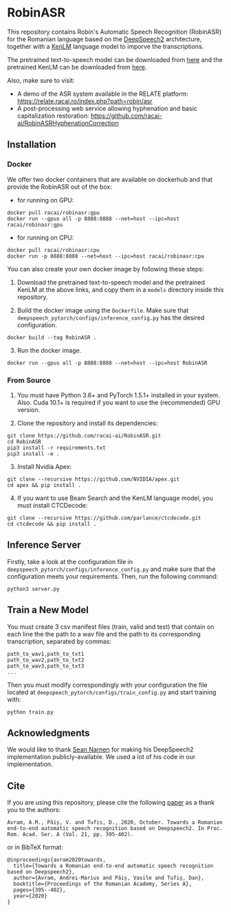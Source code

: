 # RobinASR

This repository contains Robin's Automatic Speech Recognition (RobinASR) for the Romanian language based on the [DeepSpeech2](http://proceedings.mlr.press/v48/amodei16.pdf) architecture, together with a [KenLM](https://kheafield.com/papers/avenue/kenlm.pdf) language model to imporve the transcriptions. 

The pretrained text-to-speech model can be downloaded from [here](https://relate.racai.ro/resources/robinasr/deepspeech_final.pth.gz) and the pretrained KenLM can be downloaded from [here](https://relate.racai.ro/resources/robinasr/corola_5gram.arpa.gz).

Also, make sure to visit:
- A demo of the ASR system available in the RELATE platform: https://relate.racai.ro/index.php?path=robin/asr
- A post-processing web service allowing hyphenation and basic capitalization restoration: https://github.com/racai-ai/RobinASRHyphenationCorrection


## Installation

### Docker

We offer two docker containers that are available on dockerhub and that provide the RobinASR out of the box:
- for running on GPU: 
```
docker pull racai/robinasr:gpu
docker run --gpus all -p 8888:8888 --net=host --ipc=host racai/robinasr:gpu
```
- for running on CPU:
```
docker pull racai/robinasr:cpu
docker run -p 8888:8888 --net=host --ipc=host racai/robinasr:cpu
```

You can also create your own docker image by following these steps:

1) Download the pretrained text-to-speech model and the pretrained KenLM at the above links, and copy them in a `models` directory inside this repository.

2) Build the docker image using the `Dockerfile`. Make sure that `deepspeech_pytorch/configs/inference_config.py` has the desired configuration.

```
docker build --tag RobinASR .
```

3) Run the docker image.

```
docker run --gpus all -p 8888:8888 --net=host --ipc=host RobinASR
```

### From Source

1) You must have Python 3.6+ and PyTorch 1.5.1+ installed in your system. Also. Cuda 10.1+ is required if you want to use the (recommended) GPU version.

2) Clone the repository and install its dependencies:

```
git clone https://github.com/racai-ai/RobinASR.git
cd RobinASR
pip3 install -r requirements.txt
pip3 install -e .
```

3) Install Nvidia Apex:

```
git clone --recursive https://github.com/NVIDIA/apex.git
cd apex && pip install .
```

4) If you want to use Beam Search and the KenLM language model, you must install CTCDecode:

```
git clone --recursive https://github.com/parlance/ctcdecode.git
cd ctcdecode && pip install .
```

## Inference Server

Firstly, take a look at the configuration file in `deepspeech_pytorch/configs/inference_config.py` and make sure that the configuration meets your requirements. Then, run the following command:

```
python3 server.py
```

## Train a New Model

You must create 3 csv manifest files (train, valid and test) that contain on each line the the path to a wav file and the path to its corresponding transcription, separated by commas:

```
path_to_wav1,path_to_txt1
path_to_wav2,path_to_txt2
path_to_wav3,path_to_txt3
...
```

Then you must modify correspondingly with your configuration the file located at `deepspeech_pytorch/configs/train_config.py` and start training with:
```
python train.py
```

## Acknowledgments

We would like to thank [Sean Narnen](https://github.com/SeanNaren) for making his DeepSpeech2 implementation publicly-available. We used a lot of his code in our implementation. 

## Cite

If you are using this repository, please cite the following [paper](https://academiaromana.ro/sectii2002/proceedings/doc2020-4/11-Avram_Tufis.pdf) as a thank you to the authors:

```
Avram, A.M., Păiș, V. and Tufis, D., 2020, October. Towards a Romanian end-to-end automatic speech recognition based on Deepspeech2. In Proc. Rom. Acad. Ser. A (Vol. 21, pp. 395-402).
```

or in BibTeX format:

```
@inproceedings{avram2020towards,
  title={Towards a Romanian end-to-end automatic speech recognition based on Deepspeech2},
  author={Avram, Andrei-Marius and Păiș, Vasile and Tufiș, Dan},
  booktitle={Proceedings of the Romanian Academy, Series A},
  pages={395--402},
  year={2020}
}
```

